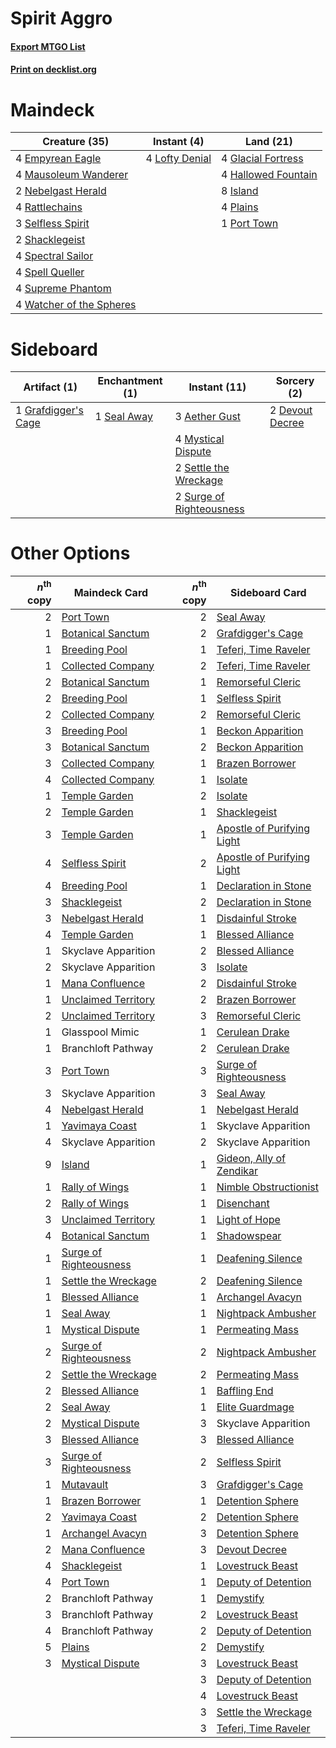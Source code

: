# Spirit Aggro

#### [Export MTGO List](../collection/Spirit%20Aggro/Spirit%20Aggro.txt)
#### [Print on decklist.org](http://decklist.org/?deckmain=4%09Empyrean%20Eagle%0A4%09Glacial%20Fortress%0A4%09Hallowed%20Fountain%0A8%09Island%0A4%09Lofty%20Denial%0A4%09Mausoleum%20Wanderer%0A2%09Nebelgast%20Herald%0A4%09Plains%0A1%09Port%20Town%0A4%09Rattlechains%0A3%09Selfless%20Spirit%0A2%09Shacklegeist%0A4%09Spectral%20Sailor%0A4%09Spell%20Queller%0A4%09Supreme%20Phantom%0A4%09Watcher%20of%20the%20Spheres&deckside=3%09Aether%20Gust%0A2%09Devout%20Decree%0A1%09Grafdigger's%20Cage%0A4%09Mystical%20Dispute%0A1%09Seal%20Away%0A2%09Settle%20the%20Wreckage%0A2%09Surge%20of%20Righteousness)
# Maindeck

|                                           Creature (35)                                           |                                       Instant (4)                                       |                                          Land (21)                                          |
|---------------------------------------------------------------------------------------------------|-----------------------------------------------------------------------------------------|---------------------------------------------------------------------------------------------|
|4 [Empyrean Eagle](http://gatherer.wizards.com/Pages/Card/Details.aspx?multiverseid=466962)        |4 [Lofty Denial](http://gatherer.wizards.com/Pages/Card/Details.aspx?multiverseid=485379)|4 [Glacial Fortress](http://gatherer.wizards.com/Pages/Card/Details.aspx?multiverseid=190562)|
|4 [Mausoleum Wanderer](http://gatherer.wizards.com/Pages/Card/Details.aspx?multiverseid=414364)    |                                                                                         |4 [Hallowed Fountain](http://gatherer.wizards.com/Pages/Card/Details.aspx?multiverseid=97071)|
|2 [Nebelgast Herald](http://gatherer.wizards.com/Pages/Card/Details.aspx?multiverseid=414366)      |                                                                                         |8 [Island](http://gatherer.wizards.com/Pages/Card/Details.aspx?multiverseid=439857)          |
|4 [Rattlechains](http://gatherer.wizards.com/Pages/Card/Details.aspx?multiverseid=409824)          |                                                                                         |4 [Plains](http://gatherer.wizards.com/Pages/Card/Details.aspx?multiverseid=439856)          |
|3 [Selfless Spirit](http://gatherer.wizards.com/Pages/Card/Details.aspx?multiverseid=414332)       |                                                                                         |1 [Port Town](http://gatherer.wizards.com/Pages/Card/Details.aspx?multiverseid=410046)       |
|2 [Shacklegeist](http://gatherer.wizards.com/Pages/Card/Details.aspx?multiverseid=488252)          |                                                                                         |                                                                                             |
|4 [Spectral Sailor](http://gatherer.wizards.com/Pages/Card/Details.aspx?multiverseid=466830)       |                                                                                         |                                                                                             |
|4 [Spell Queller](http://gatherer.wizards.com/Pages/Card/Details.aspx?multiverseid=414494)         |                                                                                         |                                                                                             |
|4 [Supreme Phantom](http://gatherer.wizards.com/Pages/Card/Details.aspx?multiverseid=447212)       |                                                                                         |                                                                                             |
|4 [Watcher of the Spheres](http://gatherer.wizards.com/Pages/Card/Details.aspx?multiverseid=485550)|                                                                                         |                                                                                             |


# Sideboard

|                                         Artifact (1)                                         |                                   Enchantment (1)                                    |                                           Instant (11)                                            |                                       Sorcery (2)                                        |
|----------------------------------------------------------------------------------------------|--------------------------------------------------------------------------------------|---------------------------------------------------------------------------------------------------|------------------------------------------------------------------------------------------|
|1 [Grafdigger's Cage](http://gatherer.wizards.com/Pages/Card/Details.aspx?multiverseid=278452)|1 [Seal Away](http://gatherer.wizards.com/Pages/Card/Details.aspx?multiverseid=442919)|3 [Aether Gust](http://gatherer.wizards.com/Pages/Card/Details.aspx?multiverseid=466796)           |2 [Devout Decree](http://gatherer.wizards.com/Pages/Card/Details.aspx?multiverseid=466767)|
|                                                                                              |                                                                                      |4 [Mystical Dispute](http://gatherer.wizards.com/Pages/Card/Details.aspx?multiverseid=473020)      |                                                                                          |
|                                                                                              |                                                                                      |2 [Settle the Wreckage](http://gatherer.wizards.com/Pages/Card/Details.aspx?multiverseid=435186)   |                                                                                          |
|                                                                                              |                                                                                      |2 [Surge of Righteousness](http://gatherer.wizards.com/Pages/Card/Details.aspx?multiverseid=394720)|                                                                                          |


# Other Options

|*n*<sup>th</sup> copy|                                          Maindeck Card                                          |*n*<sup>th</sup> copy|                                           Sideboard Card                                            |
|--------------------:|-------------------------------------------------------------------------------------------------|--------------------:|-----------------------------------------------------------------------------------------------------|
|                    2|[Port Town](http://gatherer.wizards.com/Pages/Card/Details.aspx?multiverseid=410046)             |                    2|[Seal Away](http://gatherer.wizards.com/Pages/Card/Details.aspx?multiverseid=442919)                 |
|                    1|[Botanical Sanctum](http://gatherer.wizards.com/Pages/Card/Details.aspx?multiverseid=417817)     |                    2|[Grafdigger's Cage](http://gatherer.wizards.com/Pages/Card/Details.aspx?multiverseid=278452)         |
|                    1|[Breeding Pool](http://gatherer.wizards.com/Pages/Card/Details.aspx?multiverseid=97088)          |                    1|[Teferi, Time Raveler](http://gatherer.wizards.com/Pages/Card/Details.aspx?multiverseid=461148)      |
|                    1|[Collected Company](http://gatherer.wizards.com/Pages/Card/Details.aspx?multiverseid=394519)     |                    2|[Teferi, Time Raveler](http://gatherer.wizards.com/Pages/Card/Details.aspx?multiverseid=461148)      |
|                    2|[Botanical Sanctum](http://gatherer.wizards.com/Pages/Card/Details.aspx?multiverseid=417817)     |                    1|[Remorseful Cleric](http://gatherer.wizards.com/Pages/Card/Details.aspx?multiverseid=447169)         |
|                    2|[Breeding Pool](http://gatherer.wizards.com/Pages/Card/Details.aspx?multiverseid=97088)          |                    1|[Selfless Spirit](http://gatherer.wizards.com/Pages/Card/Details.aspx?multiverseid=414332)           |
|                    2|[Collected Company](http://gatherer.wizards.com/Pages/Card/Details.aspx?multiverseid=394519)     |                    2|[Remorseful Cleric](http://gatherer.wizards.com/Pages/Card/Details.aspx?multiverseid=447169)         |
|                    3|[Breeding Pool](http://gatherer.wizards.com/Pages/Card/Details.aspx?multiverseid=97088)          |                    1|[Beckon Apparition](http://gatherer.wizards.com/Pages/Card/Details.aspx?multiverseid=157415)         |
|                    3|[Botanical Sanctum](http://gatherer.wizards.com/Pages/Card/Details.aspx?multiverseid=417817)     |                    2|[Beckon Apparition](http://gatherer.wizards.com/Pages/Card/Details.aspx?multiverseid=157415)         |
|                    3|[Collected Company](http://gatherer.wizards.com/Pages/Card/Details.aspx?multiverseid=394519)     |                    1|[Brazen Borrower](http://gatherer.wizards.com/Pages/Card/Details.aspx?multiverseid=473001)           |
|                    4|[Collected Company](http://gatherer.wizards.com/Pages/Card/Details.aspx?multiverseid=394519)     |                    1|[Isolate](http://gatherer.wizards.com/Pages/Card/Details.aspx?multiverseid=447153)                   |
|                    1|[Temple Garden](http://gatherer.wizards.com/Pages/Card/Details.aspx?multiverseid=405112)         |                    2|[Isolate](http://gatherer.wizards.com/Pages/Card/Details.aspx?multiverseid=447153)                   |
|                    2|[Temple Garden](http://gatherer.wizards.com/Pages/Card/Details.aspx?multiverseid=405112)         |                    1|[Shacklegeist](http://gatherer.wizards.com/Pages/Card/Details.aspx?multiverseid=488252)              |
|                    3|[Temple Garden](http://gatherer.wizards.com/Pages/Card/Details.aspx?multiverseid=405112)         |                    1|[Apostle of Purifying Light](http://gatherer.wizards.com/Pages/Card/Details.aspx?multiverseid=466760)|
|                    4|[Selfless Spirit](http://gatherer.wizards.com/Pages/Card/Details.aspx?multiverseid=414332)       |                    2|[Apostle of Purifying Light](http://gatherer.wizards.com/Pages/Card/Details.aspx?multiverseid=466760)|
|                    4|[Breeding Pool](http://gatherer.wizards.com/Pages/Card/Details.aspx?multiverseid=97088)          |                    1|[Declaration in Stone](http://gatherer.wizards.com/Pages/Card/Details.aspx?multiverseid=409750)      |
|                    3|[Shacklegeist](http://gatherer.wizards.com/Pages/Card/Details.aspx?multiverseid=488252)          |                    2|[Declaration in Stone](http://gatherer.wizards.com/Pages/Card/Details.aspx?multiverseid=409750)      |
|                    3|[Nebelgast Herald](http://gatherer.wizards.com/Pages/Card/Details.aspx?multiverseid=414366)      |                    1|[Disdainful Stroke](http://gatherer.wizards.com/Pages/Card/Details.aspx?multiverseid=420705)         |
|                    4|[Temple Garden](http://gatherer.wizards.com/Pages/Card/Details.aspx?multiverseid=405112)         |                    1|[Blessed Alliance](http://gatherer.wizards.com/Pages/Card/Details.aspx?multiverseid=414302)          |
|                    1|Skyclave Apparition                                                                              |                    2|[Blessed Alliance](http://gatherer.wizards.com/Pages/Card/Details.aspx?multiverseid=414302)          |
|                    2|Skyclave Apparition                                                                              |                    3|[Isolate](http://gatherer.wizards.com/Pages/Card/Details.aspx?multiverseid=447153)                   |
|                    1|[Mana Confluence](http://gatherer.wizards.com/Pages/Card/Details.aspx?multiverseid=409573)       |                    2|[Disdainful Stroke](http://gatherer.wizards.com/Pages/Card/Details.aspx?multiverseid=420705)         |
|                    1|[Unclaimed Territory](http://gatherer.wizards.com/Pages/Card/Details.aspx?multiverseid=435419)   |                    2|[Brazen Borrower](http://gatherer.wizards.com/Pages/Card/Details.aspx?multiverseid=473001)           |
|                    2|[Unclaimed Territory](http://gatherer.wizards.com/Pages/Card/Details.aspx?multiverseid=435419)   |                    3|[Remorseful Cleric](http://gatherer.wizards.com/Pages/Card/Details.aspx?multiverseid=447169)         |
|                    1|Glasspool Mimic                                                                                  |                    1|[Cerulean Drake](http://gatherer.wizards.com/Pages/Card/Details.aspx?multiverseid=466807)            |
|                    1|Branchloft Pathway                                                                               |                    2|[Cerulean Drake](http://gatherer.wizards.com/Pages/Card/Details.aspx?multiverseid=466807)            |
|                    3|[Port Town](http://gatherer.wizards.com/Pages/Card/Details.aspx?multiverseid=410046)             |                    3|[Surge of Righteousness](http://gatherer.wizards.com/Pages/Card/Details.aspx?multiverseid=394720)    |
|                    3|Skyclave Apparition                                                                              |                    3|[Seal Away](http://gatherer.wizards.com/Pages/Card/Details.aspx?multiverseid=442919)                 |
|                    4|[Nebelgast Herald](http://gatherer.wizards.com/Pages/Card/Details.aspx?multiverseid=414366)      |                    1|[Nebelgast Herald](http://gatherer.wizards.com/Pages/Card/Details.aspx?multiverseid=414366)          |
|                    1|[Yavimaya Coast](http://gatherer.wizards.com/Pages/Card/Details.aspx?multiverseid=129810)        |                    1|Skyclave Apparition                                                                                  |
|                    4|Skyclave Apparition                                                                              |                    2|Skyclave Apparition                                                                                  |
|                    9|[Island](http://gatherer.wizards.com/Pages/Card/Details.aspx?multiverseid=439857)                |                    1|[Gideon, Ally of Zendikar](http://gatherer.wizards.com/Pages/Card/Details.aspx?multiverseid=401897)  |
|                    1|[Rally of Wings](http://gatherer.wizards.com/Pages/Card/Details.aspx?multiverseid=460954)        |                    1|[Nimble Obstructionist](http://gatherer.wizards.com/Pages/Card/Details.aspx?multiverseid=430729)     |
|                    2|[Rally of Wings](http://gatherer.wizards.com/Pages/Card/Details.aspx?multiverseid=460954)        |                    1|[Disenchant](http://gatherer.wizards.com/Pages/Card/Details.aspx?multiverseid=847)                   |
|                    3|[Unclaimed Territory](http://gatherer.wizards.com/Pages/Card/Details.aspx?multiverseid=435419)   |                    1|[Light of Hope](http://gatherer.wizards.com/Pages/Card/Details.aspx?multiverseid=479540)             |
|                    4|[Botanical Sanctum](http://gatherer.wizards.com/Pages/Card/Details.aspx?multiverseid=417817)     |                    1|[Shadowspear](http://gatherer.wizards.com/Pages/Card/Details.aspx?multiverseid=476487)               |
|                    1|[Surge of Righteousness](http://gatherer.wizards.com/Pages/Card/Details.aspx?multiverseid=394720)|                    1|[Deafening Silence](http://gatherer.wizards.com/Pages/Card/Details.aspx?multiverseid=472972)         |
|                    1|[Settle the Wreckage](http://gatherer.wizards.com/Pages/Card/Details.aspx?multiverseid=435186)   |                    2|[Deafening Silence](http://gatherer.wizards.com/Pages/Card/Details.aspx?multiverseid=472972)         |
|                    1|[Blessed Alliance](http://gatherer.wizards.com/Pages/Card/Details.aspx?multiverseid=414302)      |                    1|[Archangel Avacyn](http://gatherer.wizards.com/Pages/Card/Details.aspx?multiverseid=409741)          |
|                    1|[Seal Away](http://gatherer.wizards.com/Pages/Card/Details.aspx?multiverseid=442919)             |                    1|[Nightpack Ambusher](http://gatherer.wizards.com/Pages/Card/Details.aspx?multiverseid=466939)        |
|                    1|[Mystical Dispute](http://gatherer.wizards.com/Pages/Card/Details.aspx?multiverseid=473020)      |                    1|[Permeating Mass](http://gatherer.wizards.com/Pages/Card/Details.aspx?multiverseid=414467)           |
|                    2|[Surge of Righteousness](http://gatherer.wizards.com/Pages/Card/Details.aspx?multiverseid=394720)|                    2|[Nightpack Ambusher](http://gatherer.wizards.com/Pages/Card/Details.aspx?multiverseid=466939)        |
|                    2|[Settle the Wreckage](http://gatherer.wizards.com/Pages/Card/Details.aspx?multiverseid=435186)   |                    2|[Permeating Mass](http://gatherer.wizards.com/Pages/Card/Details.aspx?multiverseid=414467)           |
|                    2|[Blessed Alliance](http://gatherer.wizards.com/Pages/Card/Details.aspx?multiverseid=414302)      |                    1|[Baffling End](http://gatherer.wizards.com/Pages/Card/Details.aspx?multiverseid=439658)              |
|                    2|[Seal Away](http://gatherer.wizards.com/Pages/Card/Details.aspx?multiverseid=442919)             |                    1|[Elite Guardmage](http://gatherer.wizards.com/Pages/Card/Details.aspx?multiverseid=461122)           |
|                    2|[Mystical Dispute](http://gatherer.wizards.com/Pages/Card/Details.aspx?multiverseid=473020)      |                    3|Skyclave Apparition                                                                                  |
|                    3|[Blessed Alliance](http://gatherer.wizards.com/Pages/Card/Details.aspx?multiverseid=414302)      |                    3|[Blessed Alliance](http://gatherer.wizards.com/Pages/Card/Details.aspx?multiverseid=414302)          |
|                    3|[Surge of Righteousness](http://gatherer.wizards.com/Pages/Card/Details.aspx?multiverseid=394720)|                    2|[Selfless Spirit](http://gatherer.wizards.com/Pages/Card/Details.aspx?multiverseid=414332)           |
|                    1|[Mutavault](http://gatherer.wizards.com/Pages/Card/Details.aspx?multiverseid=370733)             |                    3|[Grafdigger's Cage](http://gatherer.wizards.com/Pages/Card/Details.aspx?multiverseid=278452)         |
|                    1|[Brazen Borrower](http://gatherer.wizards.com/Pages/Card/Details.aspx?multiverseid=473001)       |                    1|[Detention Sphere](http://gatherer.wizards.com/Pages/Card/Details.aspx?multiverseid=460139)          |
|                    2|[Yavimaya Coast](http://gatherer.wizards.com/Pages/Card/Details.aspx?multiverseid=129810)        |                    2|[Detention Sphere](http://gatherer.wizards.com/Pages/Card/Details.aspx?multiverseid=460139)          |
|                    1|[Archangel Avacyn](http://gatherer.wizards.com/Pages/Card/Details.aspx?multiverseid=409741)      |                    3|[Detention Sphere](http://gatherer.wizards.com/Pages/Card/Details.aspx?multiverseid=460139)          |
|                    2|[Mana Confluence](http://gatherer.wizards.com/Pages/Card/Details.aspx?multiverseid=409573)       |                    3|[Devout Decree](http://gatherer.wizards.com/Pages/Card/Details.aspx?multiverseid=466767)             |
|                    4|[Shacklegeist](http://gatherer.wizards.com/Pages/Card/Details.aspx?multiverseid=488252)          |                    1|[Lovestruck Beast](http://gatherer.wizards.com/Pages/Card/Details.aspx?multiverseid=473127)          |
|                    4|[Port Town](http://gatherer.wizards.com/Pages/Card/Details.aspx?multiverseid=410046)             |                    1|[Deputy of Detention](http://gatherer.wizards.com/Pages/Card/Details.aspx?multiverseid=457309)       |
|                    2|Branchloft Pathway                                                                               |                    1|[Demystify](http://gatherer.wizards.com/Pages/Card/Details.aspx?multiverseid=129524)                 |
|                    3|Branchloft Pathway                                                                               |                    2|[Lovestruck Beast](http://gatherer.wizards.com/Pages/Card/Details.aspx?multiverseid=473127)          |
|                    4|Branchloft Pathway                                                                               |                    2|[Deputy of Detention](http://gatherer.wizards.com/Pages/Card/Details.aspx?multiverseid=457309)       |
|                    5|[Plains](http://gatherer.wizards.com/Pages/Card/Details.aspx?multiverseid=439856)                |                    2|[Demystify](http://gatherer.wizards.com/Pages/Card/Details.aspx?multiverseid=129524)                 |
|                    3|[Mystical Dispute](http://gatherer.wizards.com/Pages/Card/Details.aspx?multiverseid=473020)      |                    3|[Lovestruck Beast](http://gatherer.wizards.com/Pages/Card/Details.aspx?multiverseid=473127)          |
|                     |                                                                                                 |                    3|[Deputy of Detention](http://gatherer.wizards.com/Pages/Card/Details.aspx?multiverseid=457309)       |
|                     |                                                                                                 |                    4|[Lovestruck Beast](http://gatherer.wizards.com/Pages/Card/Details.aspx?multiverseid=473127)          |
|                     |                                                                                                 |                    3|[Settle the Wreckage](http://gatherer.wizards.com/Pages/Card/Details.aspx?multiverseid=435186)       |
|                     |                                                                                                 |                    3|[Teferi, Time Raveler](http://gatherer.wizards.com/Pages/Card/Details.aspx?multiverseid=461148)      |

